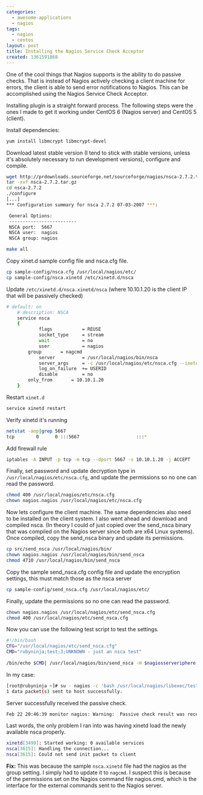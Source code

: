 ```yaml
---
categories:
  - awesome-applications
  - nagios
tags:
  - nagios
  - centos
layout: post
title: Installing the Nagios Service Check Acceptor
created: 1361591868
---
```


One of the cool things that Nagios supports is the ability to do passive checks. That is instead of Nagios actively checking a client machine for errors, the client is able to send error notifications to Nagios. This can be accomplished using the Nagios Service Check Acceptor.

Installing plugin is a straight forward process. The following steps were the ones I made to get it working under CentOS 6 (Nagios server) and CentOS 5 (client).

Install dependencies:

```bash
yum install libmcrypt libmcrypt-devel
```

Download latest stable version (I tend to stick with stable versions, unless it's absolutely necessary to run development versions), configure and compile.

```bash
wget http://prdownloads.sourceforge.net/sourceforge/nagios/nsca-2.7.2.tar.gz
tar -xvf nsca-2.7.2.tar.gz
cd nsca-2.7.2
./configure
[...]
*** Configuration summary for nsca 2.7.2 07-03-2007 ***:

 General Options:
 -------------------------
 NSCA port:  5667
 NSCA user:  nagios
 NSCA group: nagios

make all
```

Copy xinet.d sample config file and nsca.cfg file.

```bash
cp sample-config/nsca.cfg /usr/local/nagios/etc/
cp sample-config/nsca.xinetd /etc/xinetd.d/nsca
```

Update `/etc/xinetd.d/nsca.xinetd/nsca` (where 10.10.1.20 is the client IP that will be passively checked)

```bash
# default: on
	# description: NSCA
	service nsca
	{
        	flags           = REUSE
	        socket_type     = stream        
        	wait            = no
	        user            = nagios
		group		= nagcmd
        	server          = /usr/local/nagios/bin/nsca
	        server_args     = -c /usr/local/nagios/etc/nsca.cfg --inetd
        	log_on_failure  += USERID
	        disable         = no
		only_from       = 10.10.1.20
	}
```

Restart `xinet.d` 

```bash
service xinetd restart
```

Verify xinetd it's running

```bash
netstat -anp|grep 5667
tcp        0      0 :::5667                     :::*                        LISTEN      30008/xinetd 
```

Add firewall rule

```bash
iptables -A INPUT -p tcp -m tcp --dport 5667 -s 10.10.1.20 -j ACCEPT
```

Finally, set password and update decryption type in `/usr/local/nagios/etc/nsca.cfg`, and update the permissions so no one can read the password.

```bash
chmod 400 /usr/local/nagios/etc/nsca.cfg
chown nagios.nagios /usr/local/nagios/etc/nsca.cfg
```


Now lets configure the client machine. The same dependencies also need to be installed on the client system. I also went ahead and download and compiled nsca. (In theory I could of just copied over the send_nsca binary that was compiled on the Nagios server since both are x64 Linux systems).
Once compiled, copy the send_nsca binary and update its permissions.

```bash
cp src/send_nsca /usr/local/nagios/bin/
chown nagios.nagios /usr/local/nagios/bin/send_nsca
chmod 4710 /usr/local/nagios/bin/send_nsca
```

Copy the sample send_nsca.cfg config file and update the encryption settings, this must match those as the nsca server

```bash
cp sample-config/send_nsca.cfg /usr/local/nagios/etc/
```

Finally, update the permissions so no one can read the password. 

```bash
chown nagios.nagios /usr/local/nagios/etc/send_nsca.cfg 
chmod 400 /usr/local/nagios/etc/send_nsca.cfg 
```

Now you can use the following test script to test the settings.

```bash
#!/bin/bash
CFG="/usr/local/nagios/etc/send_nsca.cfg"
CMD="rubyninja;test;3;UNKNOWN - just an nsca test"
 
/bin/echo $CMD| /usr/local/nagios/bin/send_nsca -H $nagiosserveriphere -d ';' -c $CFG
```

In my case:

```bash
[root@rubyninja ~]# su - nagios -c 'bash /usr/local/nagios/libexec/test_nsca'
1 data packet(s) sent to host successfully.
```

Server successfully received the passive check.

```bash
Feb 22 20:46:39 monitor nagios: Warning:  Passive check result was received for service 'test' on host 'rubyninja', but the service could not be found!
```

Last words, the only problem I ran into was having xinetd load the newly available nsca properly.

```bash
xinetd[3499]: Started working: 0 available services
nsca[3615]: Handling the connection...
nsca[3615]: Could not send init packet to client
```

**Fix:** This was because the sample `nsca.xinetd` file had the nagios as the group setting. I simply had to update it to `nagcmd`. I suspect this is because of the permissions set on the Nagios command file nagios.cmd, which is the interface for the external commands sent to the Nagios server.
